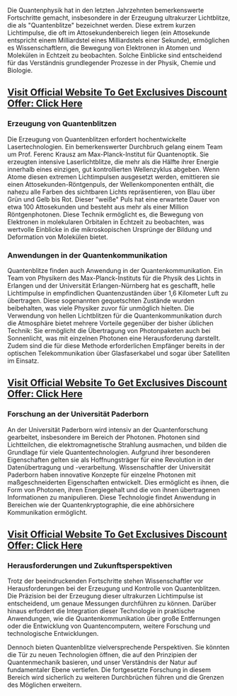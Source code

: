 <p data-start="0" data-end="564">Die Quantenphysik hat in den letzten Jahrzehnten bemerkenswerte Fortschritte gemacht, insbesondere in der Erzeugung ultrakurzer Lichtblitze, die als "Quantenblitze" bezeichnet werden. Diese extrem kurzen Lichtimpulse, die oft im Attosekundenbereich liegen (ein Attosekunde entspricht einem Milliardstel eines Milliardstels einer Sekunde), ermöglichen es Wissenschaftlern, die Bewegung von Elektronen in Atomen und Molekülen in Echtzeit zu beobachten. Solche Einblicke sind entscheidend für das Verständnis grundlegender Prozesse in der Physik, Chemie und Biologie.</p>

<h2 data-start="0" data-end="564"><a href="https://mydealsjunction.info/get-quantumflash"><strong>Visit Official Website To Get Exclusives Discount Offer: Click Here</strong></a></h2>
<h3 data-start="566" data-end="598"><strong data-start="566" data-end="598">Erzeugung von Quantenblitzen</strong></h3>
<p data-start="600" data-end="1554">Die Erzeugung von Quantenblitzen erfordert hochentwickelte Lasertechnologien. Ein bemerkenswerter Durchbruch gelang einem Team um Prof. Ferenc Krausz am Max-Planck-Institut für Quantenoptik. Sie erzeugten intensive Laserlichtblitze, die mehr als die Hälfte ihrer Energie innerhalb eines einzigen, gut kontrollierten Wellenzyklus abgeben. Wenn Atome diesen extremen Lichtimpulsen ausgesetzt werden, emittieren sie einen Attosekunden-Röntgenpuls, der Wellenkomponenten enthält, die nahezu alle Farben des sichtbaren Lichts repräsentieren, von Blau über Grün und Gelb bis Rot. Dieser "weiße" Puls hat eine erwartete Dauer von etwa 100 Attosekunden und besteht aus mehr als einer Million Röntgenphotonen. Diese Technik ermöglicht es, die Bewegung von Elektronen in molekularen Orbitalen in Echtzeit zu beobachten, was wertvolle Einblicke in die mikroskopischen Ursprünge der Bildung und Deformation von Molekülen bietet.</p>

<h3 data-start="1556" data-end="1599"><strong data-start="1556" data-end="1599">Anwendungen in der Quantenkommunikation</strong></h3>
<p data-start="1601" data-end="2486">Quantenblitze finden auch Anwendung in der Quantenkommunikation. Ein Team von Physikern des Max-Planck-Instituts für die Physik des Lichts in Erlangen und der Universität Erlangen-Nürnberg hat es geschafft, helle Lichtimpulse in empfindlichen Quantenzuständen über 1,6 Kilometer Luft zu übertragen. Diese sogenannten gequetschten Zustände wurden beibehalten, was viele Physiker zuvor für unmöglich hielten. Die Verwendung von hellen Lichtblitzen für die Quantenkommunikation durch die Atmosphäre bietet mehrere Vorteile gegenüber der bisher üblichen Technik: Sie ermöglicht die Übertragung von Photonpaketen auch bei Sonnenlicht, was mit einzelnen Photonen eine Herausforderung darstellt. Zudem sind die für diese Methode erforderlichen Empfänger bereits in der optischen Telekommunikation über Glasfaserkabel und sogar über Satelliten im Einsatz.</p>

<h2 data-start="0" data-end="564"><a href="https://mydealsjunction.info/get-quantumflash"><strong>Visit Official Website To Get Exclusives Discount Offer: Click Here</strong></a></h2>
<h3 data-start="2488" data-end="2530"><strong data-start="2488" data-end="2530">Forschung an der Universität Paderborn</strong></h3>
<p data-start="2532" data-end="3344">An der Universität Paderborn wird intensiv an der Quantenforschung gearbeitet, insbesondere im Bereich der Photonen. Photonen sind Lichtteilchen, die elektromagnetische Strahlung ausmachen, und bilden die Grundlage für viele Quantentechnologien. Aufgrund ihrer besonderen Eigenschaften gelten sie als Hoffnungsträger für eine Revolution in der Datenübertragung und -verarbeitung. Wissenschaftler der Universität Paderborn haben innovative Konzepte für einzelne Photonen mit maßgeschneiderten Eigenschaften entwickelt. Dies ermöglicht es ihnen, die Form von Photonen, ihren Energiegehalt und die von ihnen übertragenen Informationen zu manipulieren. Diese Technologie findet Anwendung in Bereichen wie der Quantenkryptographie, die eine abhörsichere Kommunikation ermöglicht.</p>

<h2 data-start="0" data-end="564"><a href="https://mydealsjunction.info/get-quantumflash"><strong>Visit Official Website To Get Exclusives Discount Offer: Click Here</strong></a></h2>
<h3 data-start="3346" data-end="3392"><strong data-start="3346" data-end="3392">Herausforderungen und Zukunftsperspektiven</strong></h3>
<p data-start="3394" data-end="3889">Trotz der beeindruckenden Fortschritte stehen Wissenschaftler vor Herausforderungen bei der Erzeugung und Kontrolle von Quantenblitzen. Die Präzision bei der Erzeugung dieser ultrakurzen Lichtimpulse ist entscheidend, um genaue Messungen durchführen zu können. Darüber hinaus erfordert die Integration dieser Technologie in praktische Anwendungen, wie die Quantenkommunikation über große Entfernungen oder die Entwicklung von Quantencomputern, weitere Forschung und technologische Entwicklungen.</p>
<p data-start="3891" data-end="4255">Dennoch bieten Quantenblitze vielversprechende Perspektiven. Sie könnten die Tür zu neuen Technologien öffnen, die auf den Prinzipien der Quantenmechanik basieren, und unser Verständnis der Natur auf fundamentaler Ebene vertiefen. Die fortgesetzte Forschung in diesem Bereich wird sicherlich zu weiteren Durchbrüchen führen und die Grenzen des Möglichen erweitern.</p>
